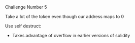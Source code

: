 Challenge Number 5

Take a lot of the token even though our address maps to 0

Use self destruct:

- Takes advantage of overflow in earlier versions of solidity
